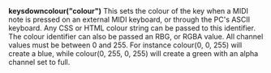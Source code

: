 <a name="keysdowncolour"><h3 style="padding-top: 40px; margin-top: 40px;"></h3></a>
**keysdowncolour("colour")** This sets the colour of the key when a MIDI note is pressed on an external MIDI keyboard, or through the PC's ASCII keyboard. Any CSS or HTML colour string can be passed to this identifier. The colour identifier can also be passed an RBG, or RGBA value. All channel values must be between 0 and 255. For instance colour(0, 0, 255) will create a blue, while colour(0, 255, 0, 255) will create a green with an alpha channel set to full.  

<!--UPDATE WIDGET_IN_CSOUND
    SIdent sprintf "keydownColour(%d, %d, %d) ", rnd(255), rnd(255), rnd(255)
    SIdentifier strcat SIdentifier, SIdent
-->